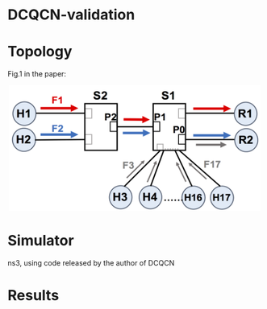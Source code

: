 # DCQCN-validation
# Topology
Fig.1 in the paper:
<div align="center"><img width="500" height="250" src="https://github.com/sc20anonymous/DCQCN-validation/raw/master/topology.png"/></div>

# Simulator 
ns3, using code released by the author of DCQCN
# Results

